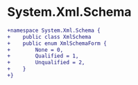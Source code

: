# System.Xml.Schema

``` diff
+namespace System.Xml.Schema {
+    public class XmlSchema
+    public enum XmlSchemaForm {
+        None = 0,
+        Qualified = 1,
+        Unqualified = 2,
+    }
+}
```

